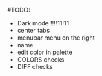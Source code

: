 #TODO:

- Dark mode !!!!11!11
- center tabs
- menubar menu on the right
- name
- edit color in palette
- COLORS checks
- DIFF checks
